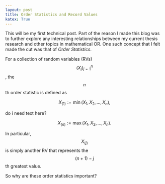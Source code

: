 ```yaml
---
layout: post
title: Order Statistics and Record Values
katex: True
---
```


This will be my first technical post. Part of the reason I made this blog was to further explore any interesting relationships between my current thesis research and other topics in mathematical OR. One such concept that I felt made the cut was that of *Order Statistics*.

For a collection of random variables (RVs) $$(X_j)_{j=1}^n$$, the $$n$$th order statistic is defined as

$$X_{(1)} := \min(X_1, X_2, \hdots, X_n),$$

do i need text here?

$$X_{(n)} := \max(X_1, X_2, \hdots, X_n).$$

In particular, $$X_{(j)}$$ is simply another RV that represents the $$(n+1)-j$$th greatest value.

So why are these order statistics important?
